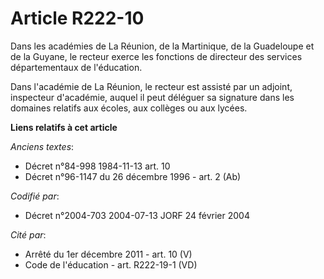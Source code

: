 # Article R222-10

Dans les académies de La Réunion, de la Martinique, de la Guadeloupe et de la Guyane, le recteur exerce les fonctions de
directeur des services départementaux de l'éducation.

Dans l'académie de La Réunion, le recteur est assisté par un adjoint, inspecteur d'académie, auquel il peut déléguer sa
signature dans les domaines relatifs aux écoles, aux collèges ou aux lycées.

**Liens relatifs à cet article**

_Anciens textes_:

  - Décret n°84-998 1984-11-13 art. 10
  - Décret n°96-1147 du 26 décembre 1996 - art. 2 (Ab)

_Codifié par_:

  - Décret n°2004-703 2004-07-13 JORF 24 février 2004

_Cité par_:

  - Arrêté du 1er décembre 2011 - art. 10 (V)
  - Code de l'éducation - art. R222-19-1 (VD)
